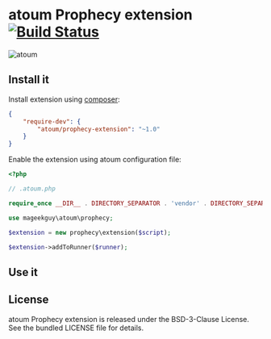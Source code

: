# atoum Prophecy extension [![Build Status](https://travis-ci.org/atoum/prophecy-extension.svg?branch=master)](https://travis-ci.org/atoum/prophecy-extension)

![atoum](http://atoum.org/images/logo/atoum.png)

## Install it

Install extension using [composer](https://getcomposer.org):

```json
{
    "require-dev": {
        "atoum/prophecy-extension": "~1.0"
    }
}

```

Enable the extension using atoum configuration file:

```php
<?php

// .atoum.php

require_once __DIR__ . DIRECTORY_SEPARATOR . 'vendor' . DIRECTORY_SEPARATOR . 'autoload.php';

use mageekguy\atoum\prophecy;

$extension = new prophecy\extension($script);

$extension->addToRunner($runner);
```

## Use it

## License

atoum Prophecy extension is released under the BSD-3-Clause License. See the bundled LICENSE file for details.
